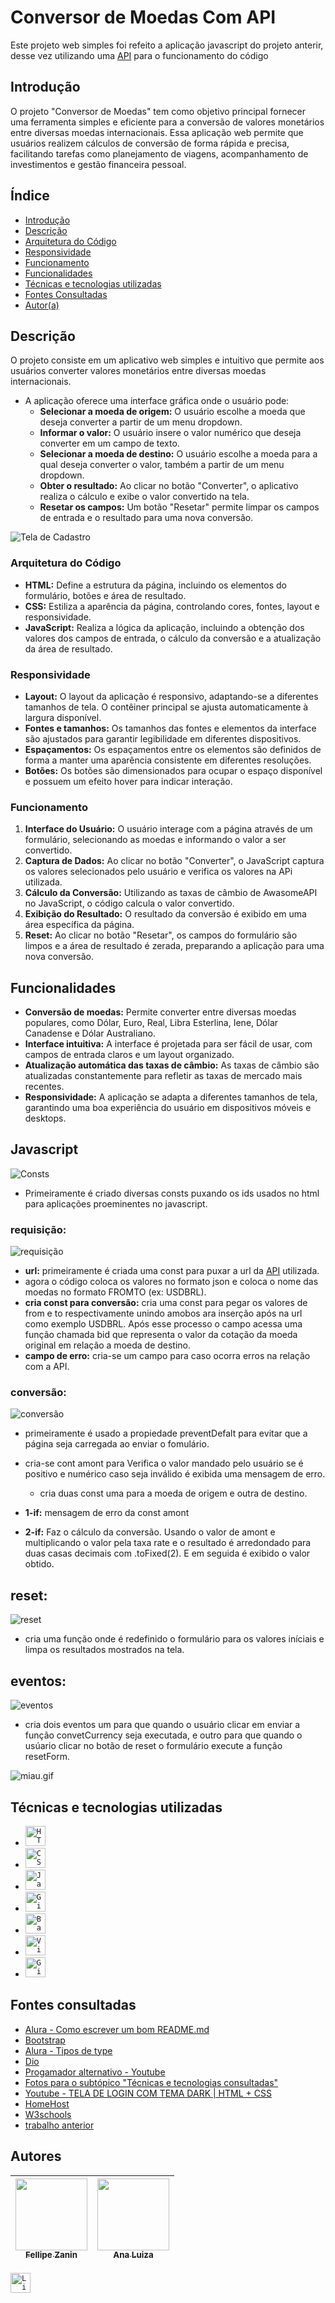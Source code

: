 # Conversor de Moedas Com API
Este projeto web simples foi refeito a aplicação javascript do projeto anterir, desse vez utilizando uma [API](https://docs.awesomeapi.com.br/api-de-moedas) para o funcionamento do código

## Introdução 
O projeto "Conversor de Moedas" tem como objetivo principal fornecer uma ferramenta simples e eficiente para a conversão de valores monetários entre diversas moedas internacionais. Essa aplicação web permite que usuários realizem cálculos de conversão de forma rápida e precisa, facilitando tarefas como planejamento de viagens, acompanhamento de investimentos e gestão financeira pessoal.

## Índice
* [Introdução](#introdução)
* [Descrição](#descrição)
* [Arquitetura do Código](#arquitetura-do-código)
* [Responsividade](#responsividade)
* [Funcionamento](#funcionamento)
* [Funcionalidades](#funcionalidades)
* [Técnicas e tecnologias utilizadas](#técnicas-e-tecnologias-utilizadas)
* [Fontes Consultadas](#fontes-consultadas)
* [Autor(a)](#autora)

## Descrição
O projeto consiste em um aplicativo web simples e intuitivo que permite aos usuários converter valores monetários entre diversas moedas internacionais. 


- A aplicação oferece uma interface gráfica onde o usuário pode:
    - **Selecionar a moeda de origem:** O usuário escolhe a moeda que deseja converter a partir de um menu dropdown.
    - **Informar o valor:** O usuário insere o valor numérico que deseja converter em um campo de texto.
    - **Selecionar a moeda de destino:** O usuário escolhe a moeda para a qual deseja converter o valor, também a partir de um menu dropdown.
    - **Obter o resultado:** Ao clicar no botão "Converter", o aplicativo realiza o cálculo e exibe o valor convertido na tela.
    - **Resetar os campos:** Um botão "Resetar" permite limpar os campos de entrada e o resultado para uma nova conversão.

![Tela de Cadastro](img/conversor-simples.gif)

### Arquitetura do Código
- **HTML:** Define a estrutura da página, incluindo os elementos do formulário, botões e área de resultado.
- **CSS:** Estiliza a aparência da página, controlando cores, fontes, layout e responsividade.
- **JavaScript:** Realiza a lógica da aplicação, incluindo a obtenção dos valores dos campos de entrada, o cálculo da conversão e a atualização da área de resultado.

### Responsividade
- **Layout:** O layout da aplicação é responsivo, adaptando-se a diferentes tamanhos de tela. O contêiner principal se ajusta automaticamente à largura disponível.
- **Fontes e tamanhos:** Os tamanhos das fontes e elementos da interface são ajustados para garantir legibilidade em diferentes dispositivos.
- **Espaçamentos:** Os espaçamentos entre os elementos são definidos de forma a manter uma aparência consistente em diferentes resoluções.
- **Botões:** Os botões são dimensionados para ocupar o espaço disponível e possuem um efeito hover para indicar interação.

### Funcionamento
1. **Interface do Usuário:** O usuário interage com a página através de um formulário, selecionando as moedas e informando o valor a ser convertido.
2. **Captura de Dados:** Ao clicar no botão "Converter", o JavaScript captura os valores selecionados pelo usuário e verifica os valores na APi utilizada.
3. **Cálculo da Conversão:** Utilizando as taxas de câmbio de AwasomeAPI no JavaScript, o código calcula o valor convertido.
4. **Exibição do Resultado:** O resultado da conversão é exibido em uma área específica da página.
5. **Reset:** Ao clicar no botão "Resetar", os campos do formulário são limpos e a área de resultado é zerada, preparando a aplicação para uma nova conversão.

## Funcionalidades 
- **Conversão de moedas:** Permite converter entre diversas moedas populares, como Dólar, Euro, Real, Libra Esterlina, Iene, Dólar Canadense e Dólar Australiano.
- **Interface intuitiva:** A interface é projetada para ser fácil de usar, com campos de entrada claros e um layout organizado.
- **Atualização automática das taxas de câmbio:** As taxas de câmbio são atualizadas constantemente para refletir as taxas de mercado mais recentes.
- **Responsividade:** A aplicação se adapta a diferentes tamanhos de tela, garantindo uma boa experiência do usuário em dispositivos móveis e desktops.

## Javascript
![Consts](img/Consts.png)

- Primeiramente é criado diversas consts puxando os ids usados no html para aplicações proeminentes no javascript.

### requisição:
![requisição](img/requisição.png)

- **url:** primeiramente é criada uma const para puxar a url da [API](https://docs.awesomeapi.com.br/api-de-moedas) utilizada.
- agora o código coloca os valores no formato json e coloca o nome das moedas no formato FROMTO (ex: USDBRL).
- **cria const para conversão:** cria uma const para pegar os valores de from e to respectivamente unindo amobos ara inserção após na url como exemplo USDBRL.
Após esse processo o campo acessa uma função chamada bid que representa o valor da cotação da moeda original em relação a moeda de destino.
- **campo de erro:** cria-se um campo para caso ocorra erros na relação com a API.

### conversão:
![conversão](img/conversão.png)

- primeiramente é usado a propiedade preventDefalt para evitar que a página seja carregada ao enviar o fomulário.

- cria-se cont amont para Verifica o valor mandado pelo usuário se é positivo e numérico caso seja inválido é exibida uma mensagem de erro.
    * cria duas const uma para a moeda de origem e outra de destino.

- **1-if:** mensagem de erro da const amont

- **2-if:** Faz o cálculo da conversão. Usando o valor de amont e multiplicando o valor pela taxa rate e o resultado é arredondado para duas casas decimais com .toFixed(2). E em seguida é exibido o valor obtido.

## reset:
![reset](img/reset.png)

- cria uma função onde é redefinido o formulário para os valores iníciais e limpa os resultados mostrados na tela.

## eventos:
![eventos](img/eventos.png)

- cria dois eventos um para que quando o usuário clicar em enviar a função convetCurrency seja executada, e outro para que quando o usúario clicar no botão de reset o formulário execute a função resetForm.

![miau.gif](https://steemitimages.com/DQmZCo76MUSeg8WNYUqr9UMGig3kufJWfENY337KfSbpoJC/miau.gif)


## Técnicas e tecnologias utilizadas
* [<code><img height="32" src="https://raw.githubusercontent.com/github/explore/80688e429a7d4ef2fca1e82350fe8e3517d3494d/topics/html/html.png" alt="HTML5"/></code>](https://developer.mozilla.org/pt-BR/docs/Web/HTML)
* [<code><img height="32" src="https://cdn.worldvectorlogo.com/logos/css-3.svg" alt="CSS3"/></code>](https://developer.mozilla.org/pt-BR/docs/Web/CSS)
* [<code><img height="32" src="https://upload.wikimedia.org/wikipedia/commons/6/6a/JavaScript-logo.png" alt="JavaScript"/></code>](https://developer.mozilla.org/pt-BR/docs/Web/JavaScript)
* [<code><img height="32" src="https://www.malwarebytes.com/wp-content/uploads/sites/2/2023/01/asset_upload_file97293_255583.jpg" alt="Git"/></code>](https://git-scm.com/)
* [<code><img height="32" src="https://blog.netscandigital.com/wp-content/uploads/2023/07/O-que-e-o-Google-Bard.png" alt="Bard"/></code>](https://bard.google.com/chat?hl=pt)
* [<code><img height="32" src="https://img.shields.io/badge/VSCode-0078D4?style=for-the-badge&logo=visual%20studio%20code&logoColor=white" alt="VisualStudio"/></code>](https://code.visualstudio.com/)
* [<code><img height="32" src="https://img.shields.io/badge/GitHub-100000?style=for-the-badge&logo=github&logoColor=white" alt="GitHub"/></code>](https://github.com/)


## Fontes consultadas 
* [Alura - Como escrever um bom README.md](https://www.alura.com.br/artigos/escrever-bom-readme)
* [Bootstrap](https://getbootstrap.com/docs/5.3/forms/checks-radios/#radios)
* [Alura - Tipos de type](https://cursos.alura.com.br/forum/topico-type-do-campo-telefone-104370)
* [Dio](https://www.dio.me/articles/tutorial-criando-um-readme-bonitao-para-o-seu-github)
* [Progamador alternativo - Youtube](https://youtu.be/HJ16WEmOWTw?si=UFvCAtBHbuCc08Hu)
* [Fotos para o subtópico "Técnicas e tecnologias consultadas"](https://github.com/alexandresanlim/Badges4-README.md-Profile)
* [Youtube - TELA DE LOGIN COM TEMA DARK | HTML + CSS](https://youtu.be/69-WfrVBli8?si=GGultNVszQg0wDUK)
* [HomeHost](https://www.homehost.com.br/blog/tutoriais/html-buttton/)
* [W3schools](https://www.w3schools.com/js/js_window_location.asp)
* [trabalho anterior](https://github.com/Fell1pe/conversor-simples)



## Autores
| [<img loading="lazy" src="https://avatars.githubusercontent.com/u/140712280?v=4" width=115><br><sub>Fellipe Zanin</sub>](https://github.com/Fell1pe) |  [<img loading="lazy" src="https://avatars.githubusercontent.com/u/140712281?v=4" width=115><br><sub>Ana Luiza</sub>](https://github.com/AnaLu1za) |
| :---: | :---: | 

[<code><img height="32" src="https://t.ctcdn.com.br/IwwDh-BajTE4ZwE4zuIcvz9Q2ZY=/i490027.jpeg" alt="Linkedin"/></code>](https://www.linkedin.com/posts/fellipe-zanin-1b1a7728b_github-fell1peconversor-moedas-activity-7254660238400770048-H5PA?utm_source=share&utm_medium=member_desktop)